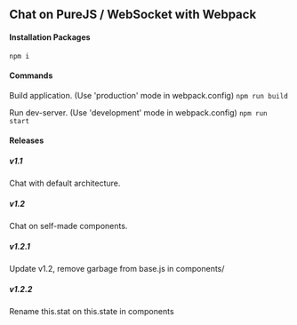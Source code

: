 ## Chat on PureJS / WebSocket with Webpack

#### Installation Packages

`npm i`


#### Commands

Build application. (Use 'production' mode in webpack.config)
`npm run build`

Run dev-server. (Use 'development' mode in webpack.config)
`npm run start`

#### Releases

##### v1.1
Chat with default architecture.
##### v1.2
Chat on self-made components.
##### v1.2.1
Update v1.2, remove garbage from base.js in components/
##### v1.2.2
Rename this.stat on this.state in components
